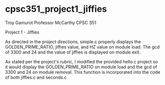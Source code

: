 # cpsc351_project1_jiffies
 
 Troy Gamurot
 Professor McCarthy
 CPSC 351

 Project 1 - Jiffies

As directed in the project directions, simple.c properly displays the GOLDEN_PRIME_RATIO, jiffies value, and HZ value on module load. The gcd of 3300 and 24 and the value of jiffies is displayed on module exit.

As stated per the project's rubric, I modified the provided hello.c project so it would display the GOLDEN_PRIME_RATIO on module load and the gcd of 3300 and 24 on module removal. This function is incorporated into the code of both jiffies.c and seconds.c